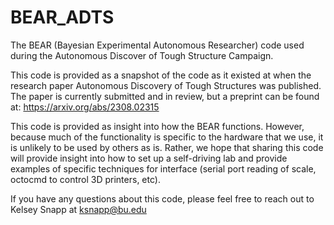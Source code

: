 # BEAR_ADTS
The BEAR (Bayesian Experimental Autonomous Researcher) code used during the Autonomous Discover of Tough Structure Campaign.

This code is provided as a snapshot of the code as it existed at when the research paper Autonomous Discovery of Tough Structures was published. The paper is currently submitted and in review, but a preprint can be found at: https://arxiv.org/abs/2308.02315

This code is provided as insight into how the BEAR functions. However, because much of the functionality is specific to the hardware that we use, it is unlikely to be used by others as is. Rather, we hope that sharing this code will provide insight into how to set up a self-driving lab and provide examples of specific techniques for interface (serial port reading of scale, octocmd to control 3D printers, etc). 

If you have any questions about this code, please feel free to reach out to Kelsey Snapp at ksnapp@bu.edu